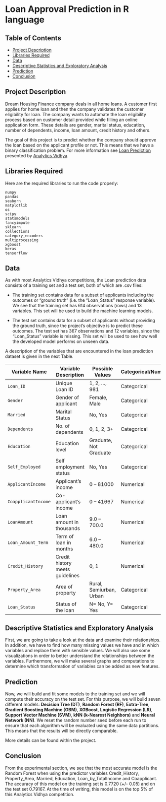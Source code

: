 # Loan Approval Prediction in R language


## Table of Contents
* [Project Description](#Project-Description)
* [Libraries Required](#Libraries-Required)
* [Data](#Data)
* [Descriptive Statistics and Exploratory Analysis](#Descriptive-Statistics-and-Exploratory-Analysis)
* [Prediction](#Prediction-section)
* [Conclusion](#Conclusion)


## <a name="Project-Description"></a> Project Description

Dream Housing Finance company deals in all home loans. A customer first applies for home loan and then the company validates the customer eligibility for loan. The company wants to automate the loan eligibility process based on customer detail provided while filling an online application form. These details are gender, marital status, education, number of dependents, income, loan amount, credit history and others.

The goal of this project is to predict whether the company should approve the loan based on the applicant profile or not. This means that we have a binary classification problem. For more information see [Loan Prediction](https://datahack.analyticsvidhya.com/contest/practice-problem-loan-prediction-iii/) presented by [Analytics Vidhya](https://datahack.analyticsvidhya.com/).


## <a name="Libraries-Required"></a> Libraries Required

Here are the required libraries to run the code properly:

```
numpy
pandas
seaborn
matplotlib
os
scipy
statsmodels
fancyimpute
sklearn
collections
category_encoders
multiprocessing
xgboost
keras
tensorflow
```



## <a name="Data"></a> Data

As with most Analytics Vidhya competitions, the Loan prediction data consists of a training set and a test set, both of which are .csv files:
* The training set contains data for a subset of applicants including the outcomes or “ground truth” (i.e. the “Loan_Status” response variable). We see that the training set has 614 observations (rows) and 13 variables. This set will be used to build the machine learning models. 

* The test set contains data for a subset of applicants without providing the ground truth, since the project’s objective is to predict these outcomes. The test set has 367 observations and 12 variables, since the “Loan_Status” variable is missing. This set will be used to see how well the developed model performs on unseen data. 

A description of the variables that are encountered in the loan prediction dataset is given in the next Table.




| Variable Name | Variable Description | Possible Values | Categorical/Numerical |
| --- | --- | --- | --- |
| `Loan_ID` | Unique Loan ID | 1, 2, …, 981 | Categorical |
| `Gender` | Gender of applicant | Female, Male | Categorical |
| `Married` | Marital Status | No, Yes | Categorical |
| `Dependents` | No. of dependents | 0, 1, 2, 3+ | Categorical |
| `Education` | Education level | Graduate, Not Graduate | Categorical |
| `Self_Employed` | Self employment status | No, Yes | Categorical |
| `ApplicantIncome` | Applicant’s income | 0 – 81000 | Numerical |
| `CoapplicantIncome` | Co-applicant’s income | 0 – 41667 | Numerical |
| `LoanAmount` | Loan amount in thousands | 9.0 – 700.0 | Numerical |
| `Loan_Amount_Term` | Term of loan in months | 6.0 – 480.0 | Numerical |
| `Credit_History` | Credit history meets guidelines | 0, 1 | Numerical |
| `Property_Area` | Area of property | Rural, Semiurban, Urban | Categorical |
| `Loan_Status` | Status of the loan | N= No, Y= Yes | Categorical |




## <a name="Descriptive-Statistics-and-Exploratory-Analysis"></a> Descriptive Statistics and Exploratory Analysis 

First, we are going to take a look at the data and examine their relationships. In addition, we have to find how many missing values we have and in which variables and replace them with sensible values.
We will also use some visualizations in order to better understand the relationships between the variables. Furthermore, we will make several graphs and computations to determine which transformation of variables can be added as new features.




## <a name="Prediction-section"></a> Prediction

Now, we will build and fit some models to the training set and we will compute their accuracy on the test set. For this purpose, we will build seven different models: **Decision Tree (DT)**, **Random Forest (RF)**, **Extra-Tree**, **Gradient Boosting Machine (GBM)**, **XGBoost**, **Logistic Regression (LR)**, **Support Vector Machine (SVM)**, **kNN (k-Nearest Neighbors)** and **Neural Network (NN)**.  We reset the random number seed before each run to ensure that each algorithm will be evaluated using the same data partitions. This means that the results will be directly comparable.

More details can be found within the project.



## <a name="Conclusion"></a> Conclusion

From the experimental section, we see that the most accurate model is the Random Forest when using the predictor variables Credit_History, Property_Area, Married, Education, Loan_by_TotalIncome and Coapplicant. The accuracy of this model on the training set is 0.7720 (+/- 0.05) and on the test set 0.79167. At the time of writing, this model is on the top 5% of this Analytics Vidhya competition.
